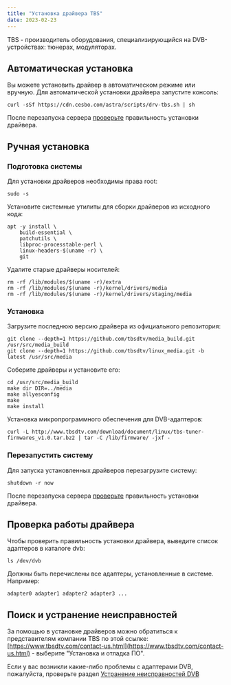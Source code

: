 ```yaml
---
title: "Установка драйвера TBS"
date: 2023-02-23
---
```


TBS - производитель оборудования, специализирующийся на DVB-устройствах: тюнерах, модуляторах.

## Автоматическая установка[](https://help.cesbo.com/misc/tools-and-utilities/dvb/tbs-driver#auto-installation)

Вы можете установить драйвер в автоматическом режиме или вручную. Для автоматической установки драйвера запустите консоль:

```
curl -sSf https://cdn.cesbo.com/astra/scripts/drv-tbs.sh | sh
```

После перезапуска сервера [проверьте](https://help.cesbo.com/misc/tools-and-utilities/dvb/tbs-driver#check-driver) правильность установки драйвера.

## Ручная установка[](https://help.cesbo.com/misc/tools-and-utilities/dvb/tbs-driver#manual-installation)

### Подготовка системы

Для установки драйверов необходимы права root:

```
sudo -s
```

Установите системные утилиты для сборки драйверов из исходного кода:

```
apt -y install \
    build-essential \
    patchutils \
    libproc-processtable-perl \
    linux-headers-$(uname -r) \
    git
```

Удалите старые драйверы носителей:

```
rm -rf /lib/modules/$(uname -r)/extra
rm -rf /lib/modules/$(uname -r)/kernel/drivers/media
rm -rf /lib/modules/$(uname -r)/kernel/drivers/staging/media
```

### Установка

Загрузите последнюю версию драйвера из официального репозитория:

```
git clone --depth=1 https://github.com/tbsdtv/media_build.git /usr/src/media_build
git clone --depth=1 https://github.com/tbsdtv/linux_media.git -b latest /usr/src/media
```

Соберите драйверы и установите его:

```
cd /usr/src/media_build
make dir DIR=../media
make allyesconfig
make
make install
```

Установка микропрограммного обеспечения для DVB-адаптеров:

```
curl -L http://www.tbsdtv.com/download/document/linux/tbs-tuner-firmwares_v1.0.tar.bz2 | tar -C /lib/firmware/ -jxf -
```

### Перезапустить систему

Для запуска установленных драйверов перезагрузите систему:

```
shutdown -r now
```

После перезапуска сервера [проверьте](https://help.cesbo.com/misc/tools-and-utilities/dvb/tbs-driver#check-driver) правильность установки драйвера.

## Проверка работы драйвера[](https://help.cesbo.com/misc/tools-and-utilities/dvb/tbs-driver#check-driver)

Чтобы проверить правильность установки драйвера, выведите список адаптеров в каталоге dvb:

```
ls /dev/dvb
```

Должны быть перечислены все адаптеры, установленные в системе. Например:

```
adapter0 adapter1 adapter2 adapter3 ...
```

## Поиск и устранение неисправностей[](https://help.cesbo.com/misc/tools-and-utilities/dvb/tbs-driver#troubleshooting)

За помощью в установке драйверов можно обратиться к представителям компании TBS по этой ссылке: [https://www.tbsdtv.com/contact-us.html](https://www.tbsdtv.com/contact-us.html) - выберите "Установка и отладка ПО".

Если у вас возникли какие-либо проблемы с адаптерами DVB, пожалуйста, проверьте раздел [Устранение неисправностей DVB](https://help.cesbo.com/misc/troubleshooting/dvb)
